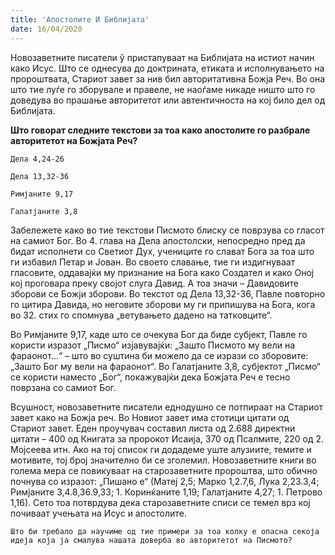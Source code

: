 ```yaml
---
title: 'Апостолите И Библијата'
date: 16/04/2020
---
```


Новозаветните писатели ў пристапуваат на Библијата на истиот начин како Исус. Што се однесува до доктрината, етиката и исполнувањето на пророштвата, Стариот завет за нив бил авторитативна Божја Реч. Во она што тие луѓе го зборувале и правеле, не наоѓаме никаде ништо што го доведува во прашање авторитетот или автентичноста на кој било дел од Библијата.

**Што говорат следните текстови за тоа како апостолите го разбрале авторитетот на Божјата Реч?**

`Дела 4,24-26`

`Дела 13,32-36`

`Римјаните 9,17`

`Галатјаните 3,8`

Забележете како во тие текстови Писмото блиску се поврзува со гласот на самиот Бог. Во 4. глава на Дела апостолски, непосредно пред да бидат исполнети со Светиот Дух, учениците го слават Бога за тоа што ги избавил Петар и Јован. Во своето славање, тие ги издигнуваат гласовите, оддавајќи му признание на Бога како Создател и како Оној кој проговара преку својот слуга Давид. А тоа значи – Давидовите зборови се Божји зборови. Во текстот од Дела 13,32-36, Павле повторно го цитира Давида, но неговите зборови му ги припишува на Бога, кога во 32. стих го спомнува „ветувањето дадено на татковците“.

Во Римјаните 9,17, каде што се очекува Бог да биде субјект, Павле го користи изразот „Писмо“ изјавувајќи: „Зашто Писмото му вели на фараонот...“ – што во суштина би можело да се изрази со зборовите: „Зашто Бог му вели на фараонот“. Во Галатјаните 3,8, субјектот „Писмо“ се користи наместо „Бог“, покажувајќи дека Божјата Реч е тесно поврзана со самиот Бог.

Всушност, новозаветните писатели еднодушно се потпираат на Стариот завет како на Божја реч. Во Новиот завет има стотици цитати од Стариот завет. Еден проучувач составил листа од 2.688 директни цитати – 400 од Книгата за пророкот Исаија, 370 од Псалмите, 220 од 2. Мојсеева итн. Ако на тој список ги додадеме уште алузиите, темите и мотивите, тој број значително би се зголемил. Новозаветните книги во голема мера се повикуваат на старозаветните пророштва, што обично почнува со изразот: „Пишано е“ (Матеј 2,5; Марко 1,2.7,6, Лука 2,23.3,4; Римјаните 3,4.8,36.9,33; 1. Коринќаните 1,19; Галатјаните 4,27; 1. Петрово 1,16). Сето тоа потврдува дека старозаветните списи се темел врз кој почиваат учењата на Исус и апостолите.

`Што би требало да научиме од тие примери за тоа колку е опасна секоја идеја која ја смалува нашата доверба во авторитетот на Писмото?`
